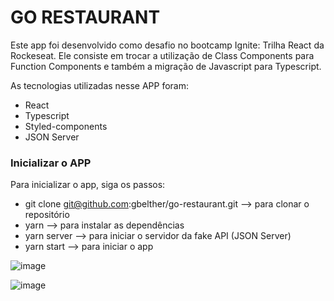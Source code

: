 <h1>GO RESTAURANT</h1>

Este app foi desenvolvido como desafio no bootcamp Ignite: Trilha React da Rockeseat. Ele consiste em trocar a utilização de Class Components para Function Components e também a migração de Javascript para Typescript.

As tecnologias utilizadas nesse APP foram:
- React
- Typescript
- Styled-components
- JSON Server

<h3>Inicializar o APP</h3>

Para inicializar o app, siga os passos:
- git clone git@github.com:gbelther/go-restaurant.git --> para clonar o repositório
- yarn --> para instalar as dependências
- yarn server --> para iniciar o servidor da fake API (JSON Server)
- yarn start --> para iniciar o app


![image](https://user-images.githubusercontent.com/68357487/111874372-bcfeed80-8973-11eb-9372-ebdacbaa82b7.png)


![image](https://user-images.githubusercontent.com/68357487/111874388-d0aa5400-8973-11eb-9980-0b55bba0526b.png)
